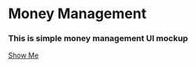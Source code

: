 # Money Management

### This is simple money management UI mockup

[Show Me](https://suhelmakkad.github.io/Money-Management-UI/)
